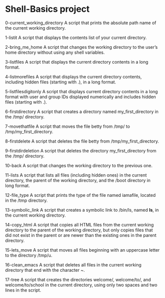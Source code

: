 # Shell-Basics project
0-current_working_directory
A script that prints the absolute path name of the current working directory.

1-listit
A script that displays the contents list of your current directory.

2-bring_me_home
A script that changes the working directory to the user’s home directory without using any shell variables.

3-listfiles
A script that displays the current directory contents in a long format.

4-listmorefiles
A script that displays the current directory contents, including hidden files (starting with .), in a long format.

5-listfilesdigitonly
A script that displays current directory contents in a long format with user and group IDs displayed numerically and includes hidden files (starting with .).

6-firstdirectory
A script that creates a directory named my_first_directory in the /tmp/ directory.

7-movethatfile
A script that moves the file betty from /tmp/ to /tmp/my_first_directory.

8-firstdelete
A script that deletes the file betty from /tmp/my_first_directory.

9-firstdirdeletion
A script that deletes the directory my_first_directory from the /tmp/ directory.

10-back
A script that changes the working directory to the previous one.

11-lists
A script that lists all files (including hidden ones) in the current directory, the parent of the working directory, and the /boot directory in long format.

12-file_type
A script that prints the type of the file named iamafile, located in the /tmp directory.

13-symbolic_link
A script that creates a symbolic link to /bin/ls, named __ls__, in the current working directory.

14-copy_html
A script that copies all HTML files from the current working directory to the parent of the working directory, but only copies files that did not exist in the parent or are newer than the existing ones in the parent directory.

15-lets_move
A script that moves all files beginning with an uppercase letter to the directory /tmp/u.

16-clean_emacs
A script that deletes all files in the current working directory that end with the character ~.

17-tree
A script that creates the directories welcome/, welcome/to/, and welcome/to/school in the current directory, using only two spaces and two lines in the script.







